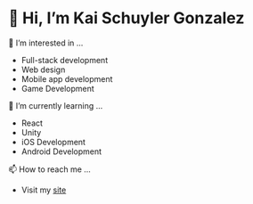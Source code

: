 # 👋 Hi, I’m Kai Schuyler Gonzalez

👀 I’m interested in ...
  - Full-stack development
  - Web design
  - Mobile app development
  - Game Development

🌱 I’m currently learning ...
  - React
  - Unity
  - iOS Development
  - Android Development

📫 How to reach me ...
  * Visit my [site](http://kaischuyler.com/)

